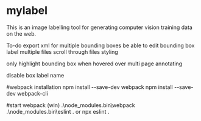 # mylabel
This is an image labelling tool for generating computer vision training data on the web.

To-do
export xml for multiple bounding boxes
be able to edit bounding box label
multiple files
scroll through files
styling


only highlight bounding box when hovered over
multi page annotating


disable box label name

#webpack installation
npm install --save-dev webpack
npm install --save-dev webpack-cli

#start webpack (win)
.\node_modules\.bin\webpack
.\node_modules\.bin\eslint .
or
npx eslint .
